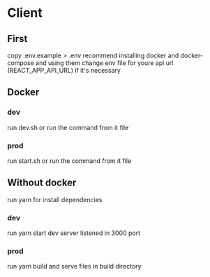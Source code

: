 # Client

## First

copy .env.example > .env
recommend installing docker and docker-compose and using them
change env file for youre api url (REACT_APP_API_URL) if it's necessary

## Docker

### dev

run dev.sh or run the command from it file

### prod

run start.sh or run the command from it file

## Without docker

run yarn for install dependencies

### dev

run yarn start
dev server listened in 3000 port

### prod

run yarn build and serve files in build directory
